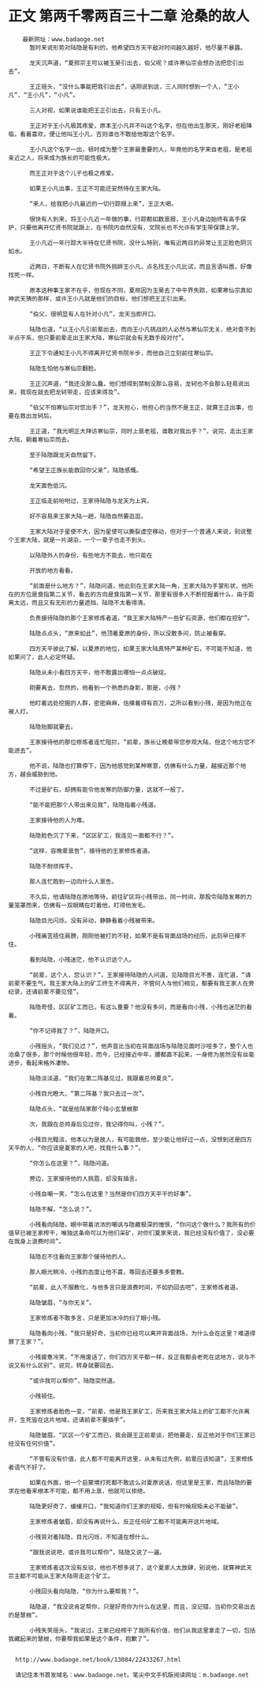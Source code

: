 # 正文 第两千零两百三十二章 沧桑的故人
        最新网址：www.badaoge.net
          暂时来说形势对陆隐是有利的，他希望四方天平敌对时间越久越好，他尽量不暴露。
      
          龙天沉声道，“夏邢宗主可以被玉昊引出去，伯父呢？或许寒仙宗会想办法把您引出去”。
      
          王正摇头，“没什么事能把我引出去”，话刚说到这，三人同时想到一个人，“王小凡”，“王小凡”，“小凡”。
      
          三人对视，如果说谁能把王正引出去，只有王小凡。
      
          王正对于王小凡极其疼爱，原本王小凡并不叫这个名字，但在他出生那天，刚好老祖降临，看着喜欢，便让他叫王小凡，否则谁也不敢给他取这个名字。
      
          王小凡这个名字一出，顿时成为整个王家最重要的人，毕竟他的名字来自老祖，是老祖亲近之人，将来成为族长的可能性极大。
      
          而王正对于这个儿子也极之疼爱。
      
          如果王小凡出事，王正不可能还安然待在王家大陆。
      
          “来人，给我把小凡最近的一切行踪报上来”，王正大喝。
      
          很快有人到来，将王小凡近一年做的事，行踪都如数禀报，王小凡身边始终有高手保护，只要他离开忆贤书院就跟上，在书院内自然没有，文院长也不允许有学生带保镖上学。
      
          王小凡近一年行踪大半待在忆贤书院，没什么特别，唯有近两日的异常让王正脸色阴沉如水。
      
          近两日，不断有人在忆贤书院外挑衅王小凡，点名找王小凡比试，而且言语叫嚣，好像找死一样。
      
          原本这种事王家不在乎，但现在不同，夏邢因为玉昊去了中平界失踪，如果寒仙宗真如神武天猜的那样，或许王小凡就是他们的目标，他们想把王正引出来。
      
          “伯父，很明显有人在针对小凡”，龙天当即开口。
      
          陆隐也道，“以王小凡引前辈出去，而向王小凡挑战的人必然与寒仙宗无关，绝对查不到半点干系，但只要前辈走出王家大陆，寒仙宗就会有无数手段对付”。
      
          王正下令通知王小凡不得离开忆贤书院半步，而他自己立刻前往寒仙宗。
      
          陆隐生怕他与寒仙宗翻脸。
      
          王正沉声道，“我还没那么蠢，他们想得到禁制没那么容易，龙轲也不会那么轻易说出来，我现在就去把龙轲带走，应该来得及”。
      
          “伯父不怕寒仙宗对您出手？”，龙天担心，他担心的当然不是王正，就算王正出事，也要在救出龙轲后。
      
          王正道，“我光明正大拜访寒仙宗，同时上禀老祖，谁敢对我出手？”，说完，走出王家大陆，朝着寒仙宗而去。
      
          至于陆隐跟龙天自然留下。
      
          “希望王正族长能救回你父亲”，陆隐感慨。
      
          龙天面色低沉。
      
          王正临走前吩咐过，王家待陆隐与龙天为上宾。
      
          好不容易来王家大陆一趟，陆隐自然要逛逛。
      
          王家大陆对于星使不大，因为星使可以撕裂虚空移动，但对于一个普通人来说，别说整个王家大陆，就是一片湖泊，一个一辈子也走不到头。
      
          以陆隐外人的身份，有些地方不能去，他只能在
      
          开放的地方看看。
      
          “前面是什么地方？”，陆隐问道，他此刻在王家大陆一角，王家大陆为手掌形状，他所在的方位是食指第二关节，看去的方向是食指第一关节，那里有很多人不断挖掘着什么，由于距离太远，而且又有无形的力量遮挡，陆隐不太看得清。
      
          负责接待陆隐的那个王家修炼者道，“我王家大陆特产一些矿石资源，他们都在挖矿”。
      
          陆隐点点头，“原来如此”，他顶着夏原的身份，所以没敢多问，防止被看穿。
      
          四方天平彼此了解，以夏原的地位，如果王家大陆真特产某种矿石，不可能不知道，他如果问了，此人必定怀疑。
      
          陆隐从未小看四方天平，他不敢露出哪怕一点点破绽。
      
          刚要离去，忽然的，他看到一个熟悉的身影，那是，小残？
      
          他盯着远处挖掘的人群，密密麻麻，估摸着得有百万，之所以看到小残，是因为他正在被人打。
      
          陆隐抬脚就要去。
      
          王家接待他的那位修炼者连忙阻拦，“前辈，族长让晚辈带您参观大陆，但这个地方您不能进去”。
      
          他不说，陆隐也打算停下，因为他感觉到某种寒意，仿佛有什么力量，越接近那个地方，越会威胁到他。
      
          不过是矿石，却拥有能令他发寒的防御力量，这就不一般了。
      
          “能不能把那个人带出来见我”，陆隐指着小残道。
      
          王家接待他的人为难。
      
          陆隐脸色沉了下来，“区区矿工，我连见一面都不行？”。
      
          “这样，容晚辈禀告”，接待他的王家修炼者道。
      
          陆隐不耐烦挥手。
      
          那人连忙跑到一边向什么人禀告。
      
          不久后，他请陆隐在原地等待，前往矿区将小残带出，同一时间，那股令陆隐发寒的力量笼罩而来，仿佛有一双眼睛在盯着他，盯得他发毛。
      
          陆隐目光闪烁，没有异动，静静看着小残被带来。
      
          小残痛苦捂住肩膀，刚刚他被打的不轻，如果不是有背面战场的经历，此刻早已撑不住。
      
          看到陆隐，小残迷茫，他不认识这个人。
      
          “前辈，这个人，您认识？”，王家接待陆隐的人问道，见陆隐目光不善，连忙道，“请前辈不要生气，我王家大陆上的矿工终生不得离开，不管何人与他们相见，都要有我王家人在旁纪录，还请前辈不要见怪”。
      
          陆隐奇怪，区区矿工而已，有这么重要？他没有多问，而是看向小残，小残也迷茫的看着。
      
          “你不记得我了？”，陆隐开口。
      
          小残摇头，“我们见过？”，他声音比当初在背面战场与陆隐见面时沙哑多了，整个人也沧桑了很多，那个时候他很年轻，而今，已经接近中年，腰都直不起来，一身修为居然没有丝毫进步，看起来格外凄惨。
      
          陆隐淡淡道，“我们在第二阵基见过，我跟着总帅夏炎”。
      
          小残目光瞪大，“第二阵基？我只去过一次”。
      
          陆隐点头，“就是给陆家那个陆小玄慧根那
      
          次，我跟在总帅身后见过你，我记得你叫，小残？”。
      
          小残目光黯淡，他本以为是故人，有可能救他，至少能让他好过一点，没想到还是四方天平的人，“你应该是夏家的人吧，找我什么事？”。
      
          “你怎么在这里？”，陆隐问道。
      
          旁边，王家接待他的人挑眉，却没有插言。
      
          小残自嘲一笑，“怎么在这里？当然是你们四方天平干的好事”。
      
          陆隐不解，“怎么说？”。
      
          小残看向陆隐，眼中带着浓浓的嘲讽与隐藏极深的憎恨，“你问这个做什么？我所有的价值早已被王家榨干，唯独这条命可以为他们采矿，对你们夏家来说，我已经没有价值了，没必要在我身上浪费时间”。
      
          陆隐忍不住看向王家那个接待他的人。
      
          那人眼光稍冷，小残的态度让他不喜，等回去还要多多管教。
      
          “前辈，此人不服教化，与他多言只是浪费时间，不如扔回去吧”，王家修炼者道。
      
          陆隐皱眉，“与你无关”。
      
          王家修炼者不敢多言，只是更加冰冷的扫了眼小残。
      
          陆隐看向小残，“我只是好奇，当初你已经可以离开背面战场，为什么会在这里？难道得罪了王家？”。
      
          小残疲惫冷笑，“不用废话了，你们四方天平都一样，反正我都会老死在这地方，说与不说又有什么区别”，说完，转身就要回去。
      
          “或许我可以帮你”，陆隐突然道。
      
          小残顿住。
      
          王家修炼者脸色一变，“前辈，他是我王家矿工，历来我王家大陆上的矿工都不允许离开，生死皆在这片地域，还请前辈不要插手”。
      
          陆隐皱眉，“区区一个矿工而已，我会跟王正前辈谈，把他要走，反正他对于你们王家已经没有任何价值”。
      
          “不管有没有价值，此人都不可能离开这里，从未有过先例，前辈应该知道”，王家修炼者语气不好了。
      
          如果在外面，他一个启蒙境打死都不敢这么对夏原说话，但这里是王家，而且陆隐的要求在他看来根本不可能，都不用上禀，他就可以拒绝。
      
          陆隐更好奇了，缓缓开口，“我知道你们王家的规矩，但有时候规矩未必不能破”。
      
          王家修炼者皱眉，却没有再说什么，反正任何矿工都不可能离开这片地域。
      
          小残背对着陆隐，目光闪烁，不知道在想什么。
      
          “跟我说说吧，或许我可以帮你”，陆隐又说了一遍。
      
          王家修炼者这次没有反驳，他也不想多说了，这个夏家人太放肆，别说他，就算神武天宗主都不可能从王家大陆带走这个矿工。
      
          小残回头看向陆隐，“你为什么要帮我？”。
      
          陆隐道，“我没说肯定帮你，只是好奇你为什么在这里，而且，没记错，当初你交易出去的是慧根”。
      
          小残失笑摇头，“我说过，王家已经榨干了我所有价值，他们从我这里拿走了一切，包括我藏起来的慧根，你要帮我如果是这个条件，抱歉了”。
      
      
      http://www.badaoge.net/book/13084/22433267.html
      
      请记住本书首发域名：www.badaoge.net。笔尖中文手机版阅读网址：m.badaoge.net